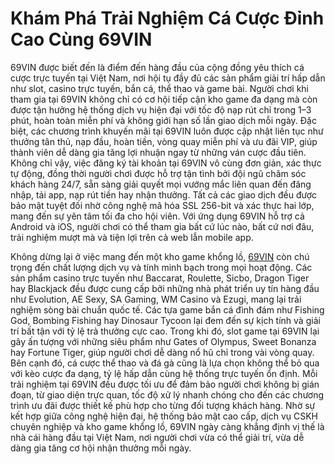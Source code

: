 # Khám Phá Trải Nghiệm Cá Cược Đỉnh Cao Cùng 69VIN

69VIN được biết đến là điểm đến hàng đầu của cộng đồng yêu thích cá cược trực tuyến tại Việt Nam, nơi hội tụ đầy đủ các sản phẩm giải trí hấp dẫn như slot, casino trực tuyến, bắn cá, thể thao và game bài. Người chơi khi tham gia tại 69VIN không chỉ có cơ hội tiếp cận kho game đa dạng mà còn được tận hưởng hệ thống dịch vụ hiện đại với tốc độ nạp rút chỉ trong 1–3 phút, hoàn toàn miễn phí và không giới hạn số lần giao dịch mỗi ngày. Đặc biệt, các chương trình khuyến mãi tại 69VIN luôn được cập nhật liên tục như thưởng tân thủ, nạp đầu, hoàn tiền, vòng quay miễn phí và ưu đãi VIP, giúp thành viên dễ dàng gia tăng lợi nhuận ngay từ những ván cược đầu tiên. Không chỉ vậy, việc đăng ký tài khoản tại 69VIN vô cùng đơn giản, xác thực tự động, đồng thời người chơi được hỗ trợ tận tình bởi đội ngũ chăm sóc khách hàng 24/7, sẵn sàng giải quyết mọi vướng mắc liên quan đến đăng nhập, tải app, nạp rút tiền hay nhận thưởng. Tất cả các giao dịch đều được bảo mật tuyệt đối nhờ công nghệ mã hóa SSL 256-bit và xác thực hai lớp, mang đến sự yên tâm tối đa cho hội viên. Với ứng dụng 69VIN hỗ trợ cả Android và iOS, người chơi có thể tham gia bất cứ lúc nào, bất cứ nơi đâu, trải nghiệm mượt mà và tiện lợi trên cả web lẫn mobile app.

Không dừng lại ở việc mang đến một kho game khổng lồ, <a href="https://69vin.asia">69VIN</a> còn chú trọng đến chất lượng dịch vụ và tính minh bạch trong mọi hoạt động. Các sản phẩm casino trực tuyến như Baccarat, Roulette, Sicbo, Dragon Tiger hay Blackjack đều được cung cấp bởi những nhà phát triển uy tín hàng đầu như Evolution, AE Sexy, SA Gaming, WM Casino và Ezugi, mang lại trải nghiệm sòng bài chuẩn quốc tế. Các tựa game bắn cá đình đám như Fishing God, Bombing Fishing hay Dinosaur Tycoon lại đem đến sự kịch tính và giải trí bất tận với tỷ lệ trả thưởng cực cao. Trong khi đó, slot game tại 69VIN lại gây ấn tượng với những siêu phẩm như Gates of Olympus, Sweet Bonanza hay Fortune Tiger, giúp người chơi dễ dàng nổ hũ chỉ trong vài vòng quay. Bên cạnh đó, cá cược thể thao và đá gà cũng là lựa chọn không thể bỏ qua với kèo cược đa dạng, tỷ lệ hấp dẫn cùng hệ thống trực tuyến ổn định. Mỗi trải nghiệm tại 69VIN đều được tối ưu để đảm bảo người chơi không bị gián đoạn, từ giao diện trực quan, tốc độ xử lý nhanh chóng cho đến các chương trình ưu đãi được thiết kế phù hợp cho từng đối tượng khách hàng. Nhờ sự kết hợp giữa công nghệ hiện đại, hệ thống bảo mật cao cấp, dịch vụ CSKH chuyên nghiệp và kho game khổng lồ, 69VIN ngày càng khẳng định vị thế là nhà cái hàng đầu tại Việt Nam, nơi người chơi vừa có thể giải trí, vừa dễ dàng gia tăng cơ hội nhận thưởng mỗi ngày.
